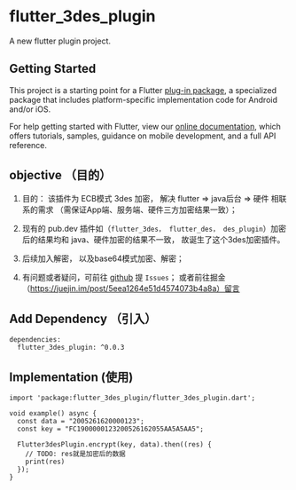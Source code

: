 # flutter_3des_plugin

A new flutter plugin project.

## Getting Started

This project is a starting point for a Flutter
[plug-in package](https://flutter.dev/developing-packages/),
a specialized package that includes platform-specific implementation code for
Android and/or iOS.

For help getting started with Flutter, view our 
[online documentation](https://flutter.dev/docs), which offers tutorials, 
samples, guidance on mobile development, and a full API reference.

## objective （目的）
  1. 目的： 该插件为 ECB模式 3des 加密， 解决 flutter => java后台 => 硬件 相联系的需求 （需保证App端、服务端、硬件三方加密结果一致）；
 
  2. 现有的 pub.dev 插件如（`flutter_3des， flutter_des， des_plugin`）加密后的结果均和 java、硬件加密的结果不一致， 故诞生了这个3des加密插件。
 
  3. 后续加入解密， 以及base64模式加密、解密；

  4. 有问题或者疑问，可前往 [github](https://github.com/laijinxian/flutter_3des_plugin) 提 `Issues`； 或者前往掘金（https://juejin.im/post/5eea1264e51d4574073b4a8a）留言

## Add Dependency （引入）
```
dependencies:
  flutter_3des_plugin: ^0.0.3
```

## Implementation (使用)

```
import 'package:flutter_3des_plugin/flutter_3des_plugin.dart';

void example() async {
  const data = "2005261620000123";
  const key = "FC1900000123200526162055AA5A5AA5";

  Flutter3desPlugin.encrypt(key, data).then((res) {
    // TODO: res就是加密后的数据
    print(res)
  });
}
```
